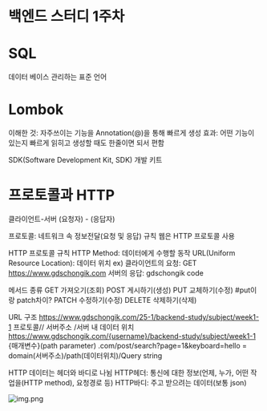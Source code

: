 백엔드 스터디 1주차
=============
# SQL
데이터 베이스 관리하는 표준 언어

# Lombok
이해한 것: 자주쓰이는 기능을 Annotation(@)을 통해 빠르게 생성
효과: 어떤 기능이 있는지 빠르게 읽히고 생성할 때도 한줄이면 되서 편함

SDK(Software Development Kit, SDK)
개발 키트

프로토콜과 HTTP
=============
클라이언트-서버
(요청자) - (응답자)

프로토콜: 네트워크 속 정보전달(요청 및 응답) 규칙
웹은 HTTP 프로토콜 사용

HTTP 프로토콜 규칙
HTTP Method: 데이터에게 수행할 동작
URL(Uniform Resource Location): 데이터 위치
ex) 클라이언트의 요청: GET https://www.gdschongik.com
서버의 응답: <html> gdschongik code<html>

메서드 종류
GET 가져오기(조회)
POST 게시하기(생성)
PUT  교체하기(수정) #put이랑 patch차이?
PATCH 수정하기(수정)
DELETE 삭제하기(삭제)

URL 구조
https://www.gdschongik.com/25-1/backend-study/subject/week1-1
프로토콜//      서버주소          /서버 내 데이터 위치
https://www.gdschongik.com/{username}/backend-study/subject/week1-1
{매개변수}(path parameter)
.com/post/search?page=1&keyboard=hello
= domain(서버주소)/path(데이터위치)/Query string

HTTP 데이터는 헤더와 바디로 나뉨
HTTP헤더: 통신에 대한 정보(언제, 누가, 어떤 작업을(HTTP method), 요청경로 등)
HTTP바디: 주고 받으려는 데이터(보통 json)


![img.png](img.png)